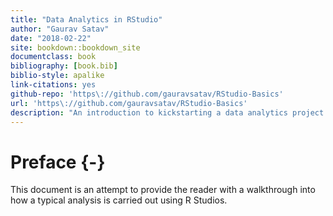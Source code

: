 ```yaml
--- 
title: "Data Analytics in RStudio"
author: "Gaurav Satav"
date: "2018-02-22"
site: bookdown::bookdown_site
documentclass: book
bibliography: [book.bib]
biblio-style: apalike
link-citations: yes
github-repo: 'https\://github.com/gauravsatav/RStudio-Basics'
url: 'https\://github.com/gauravsatav/RStudio-Basics'
description: "An introduction to kickstarting a data analytics project in R Studio"
---
```


# Preface {-}

This document is an attempt to provide the reader with a walkthrough into how a typical analysis is carried out using R Studios.
